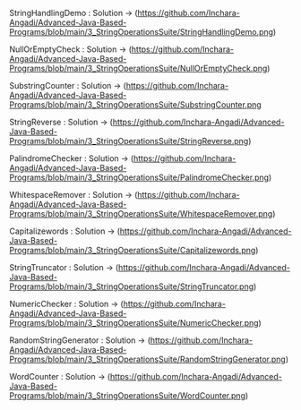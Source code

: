 StringHandlingDemo :
Solution -> (https://github.com/Inchara-Angadi/Advanced-Java-Based-Programs/blob/main/3_StringOperationsSuite/StringHandlingDemo.png)


NullOrEmptyCheck : 
Solution ->  (https://github.com/Inchara-Angadi/Advanced-Java-Based-Programs/blob/main/3_StringOperationsSuite/NullOrEmptyCheck.png)


SubstringCounter : 
Solution ->  (https://github.com/Inchara-Angadi/Advanced-Java-Based-Programs/blob/main/3_StringOperationsSuite/SubstringCounter.png


StringReverse :
Solution ->  (https://github.com/Inchara-Angadi/Advanced-Java-Based-Programs/blob/main/3_StringOperationsSuite/StringReverse.png)


PalindromeChecker : 
Solution ->  (https://github.com/Inchara-Angadi/Advanced-Java-Based-Programs/blob/main/3_StringOperationsSuite/PalindromeChecker.png)


WhitespaceRemover :
Solution ->  (https://github.com/Inchara-Angadi/Advanced-Java-Based-Programs/blob/main/3_StringOperationsSuite/WhitespaceRemover.png)


Capitalizewords :
Solution ->  (https://github.com/Inchara-Angadi/Advanced-Java-Based-Programs/blob/main/3_StringOperationsSuite/Capitalizewords.png)


StringTruncator :
Solution ->  (https://github.com/Inchara-Angadi/Advanced-Java-Based-Programs/blob/main/3_StringOperationsSuite/StringTruncator.png)


NumericChecker :
Solution ->  (https://github.com/Inchara-Angadi/Advanced-Java-Based-Programs/blob/main/3_StringOperationsSuite/NumericChecker.png)


RandomStringGenerator : 
Solution ->  (https://github.com/Inchara-Angadi/Advanced-Java-Based-Programs/blob/main/3_StringOperationsSuite/RandomStringGenerator.png)


WordCounter : 
Solution ->  (https://github.com/Inchara-Angadi/Advanced-Java-Based-Programs/blob/main/3_StringOperationsSuite/WordCounter.png)


